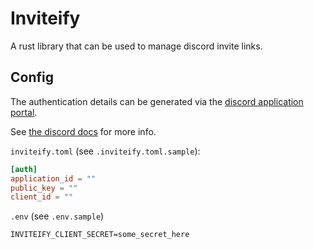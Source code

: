 # Inviteify

A rust library that can be used to manage discord invite links.

## Config

The authentication details can be generated via the [discord application portal](https://discord.com/developers/applications?new_application=true).

See [the discord docs](https://discord.com/developers/docs/getting-started) for more info.

`inviteify.toml` (see `.inviteify.toml.sample`):

```toml
[auth]
application_id = ""
public_key = ""
client_id = ""
```

`.env` (see `.env.sample`)

```env
INVITEIFY_CLIENT_SECRET=some_secret_here
```
